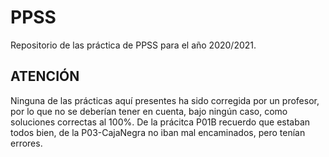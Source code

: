 # PPSS
Repositorio de las práctica de PPSS para el año 2020/2021.

## ATENCIÓN
Ninguna de las prácticas aquí presentes ha sido corregida por un profesor, por lo que no se deberían tener en cuenta, bajo ningún caso, como soluciones correctas al 100%.
De la prácitca P01B recuerdo que estaban todos bien, de la P03-CajaNegra no iban mal encaminados, pero tenían errores.
